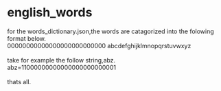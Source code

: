 # english_words
for the words_dictionary.json,the words are catagorized into the folowing format below.<br/>
00000000000000000000000000
abcdefghijklmnopqrstuvwxyz<br/>
<br/>
take for example the follow string,abz.
abz=11000000000000000000000001<br/>
<br/>
thats all.<br/>

